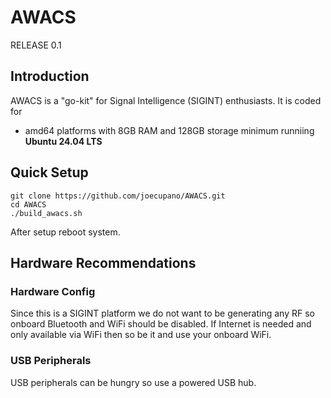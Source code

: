 # AWACS

RELEASE 0.1

## Introduction

AWACS is a "go-kit" for Signal Intelligence (SIGINT) enthusiasts. It is coded for  

- amd64 platforms with 8GB RAM and 128GB storage minimum runniing **Ubuntu 24.04 LTS**

## Quick Setup

```
git clone https://github.com/joecupano/AWACS.git
cd AWACS
./build_awacs.sh
```

After setup reboot system.

## Hardware Recommendations

### Hardware Config
Since this is a SIGINT platform we do not want to be generating any RF so onboard Bluetooth and WiFi should be disabled. If Internet is needed and only available via WiFi then so be it and use your onboard WiFi.

### USB Peripherals
USB peripherals can be hungry so use a powered USB hub. 

